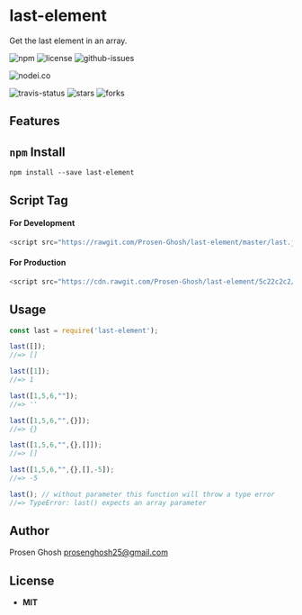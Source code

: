 # last-element
Get the last element in an array.

![npm](https://img.shields.io/npm/v/last-element.svg) ![license](https://img.shields.io/npm/l/last-element.svg) ![github-issues](https://img.shields.io/github/issues/Prosen-Ghosh/last-element.svg) 


![nodei.co](https://nodei.co/npm/last-element.png?downloads=true&downloadRank=true&stars=true)

![travis-status](https://img.shields.io/travis/Prosen-Ghosh/last-element.svg)
![stars](https://img.shields.io/github/stars/Prosen-Ghosh/last-element.svg)
![forks](https://img.shields.io/github/forks/Prosen-Ghosh/last-element.svg)

## Features


## `npm` Install

`npm install --save last-element`

## Script Tag

#### For Development
```js
<script src="https://rawgit.com/Prosen-Ghosh/last-element/master/last.js"></script>
```
#### For Production
```js
<script src="https://cdn.rawgit.com/Prosen-Ghosh/last-element/5c22c2c2/last.js"></script>
```

## Usage

```js
const last = require('last-element');

last([]);
//=> []

last([1]);
//=> 1

last([1,5,6,""]);
//=> ''

last([1,5,6,"",{}]);
//=> {}

last([1,5,6,"",{},[]]);
//=> []

last([1,5,6,"",{},[],-5]);
//=> -5

last(); // without parameter this function will throw a type error
//=> TypeError: last() expects an array parameter

```

## Author

Prosen Ghosh <prosenghosh25@gmail.com>

## License

 - **MIT**
